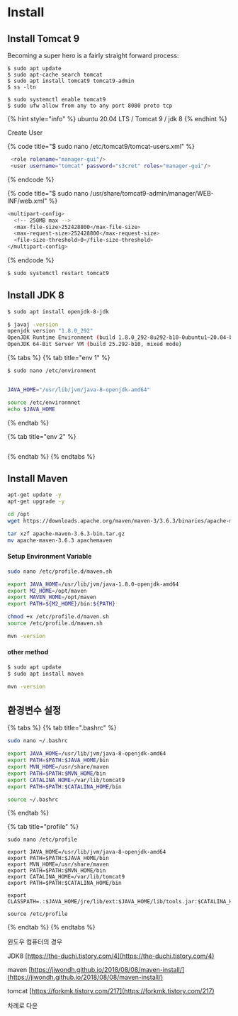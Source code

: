# Install

## Install Tomcat 9 

Becoming a super hero is a fairly straight forward process:

```
$ sudo apt update
$ sudo apt-cache search tomcat
$ sudo apt install tomcat9 tomcat9-admin
$ ss -ltn

$ sudo systemctl enable tomcat9
$ sudo ufw allow from any to any port 8080 proto tcp
```

{% hint style="info" %}
 ubuntu 20.04 LTS / Tomcat 9 / jdk 8 
{% endhint %}

Create User

{% code title="$ sudo nano /etc/tomcat9/tomcat-users.xml" %}
```bash
 <role rolename="manager-gui"/>
 <user username="tomcat" password="s3cret" roles="manager-gui"/>
```
{% endcode %}

{% code title="$ sudo nano /usr/share/tomcat9-admin/manager/WEB-INF/web.xml" %}
```bash
<multipart-config>
  <!-- 250MB max -->
  <max-file-size>252428800</max-file-size>
  <max-request-size>252428800</max-request-size>
  <file-size-threshold>0</file-size-threshold>
</multipart-config>
```
{% endcode %}

```bash
$ sudo systemctl restart tomcat9
```

## Install JDK 8

```bash
$ sudo apt install openjdk-8-jdk

$ javaj -version
openjdk version "1.8.0_292"
OpenJDK Runtime Environment (build 1.8.0_292-8u292-b10-0ubuntu1~20.04-b10)
OpenJDK 64-Bit Server VM (build 25.292-b10, mixed mode)

```

{% tabs %}
{% tab title="env 1" %}
```bash
$ sudo nano /etc/environment


JAVA_HOME="/usr/lib/jvm/java-8-openjdk-amd64"

source /etc/environmnet
echo $JAVA_HOME

```
{% endtab %}

{% tab title="env 2" %}
```

```
{% endtab %}
{% endtabs %}

## Install Maven

```bash
apt-get update -y
apt-get upgrade -y

cd /opt
wget https://downloads.apache.org/maven/maven-3/3.6.3/binaries/apache-maven-3.6.3-bin.tar.gz

tar xzf apache-maven-3.6.3-bin.tar.gz
mv apache-maven-3.6.3 apachemaven
```

#### Setup Environment Variable

```bash
sudo nano /etc/profile.d/maven.sh

export JAVA_HOME=/usr/lib/jvm/java-1.8.0-openjdk-amd64
export M2_HOME=/opt/maven
export MAVEN_HOME=/opt/maven
export PATH=${M2_HOME}/bin:${PATH}
```

```bash
chmod +x /etc/profile.d/maven.sh
source /etc/profile.d/maven.sh

mvn -version
```

#### other method

```bash
$ sudo apt update
$ sudo apt install maven

mvn -version
```

## 환경변수 설정

{% tabs %}
{% tab title=".bashrc" %}
```bash
sudo nano ~/.bashrc

export JAVA_HOME=/usr/lib/jvm/java-8-openjdk-amd64
export PATH=$PATH:$JAVA_HOME/bin
export MVN_HOME=/usr/share/maven
export PATH=$PATH:$MVN_HOME/bin
export CATALINA_HOME=/var/lib/tomcat9
export PATH=$PATH:$CATALINA_HOME/bin

source ~/.bashrc
```
{% endtab %}

{% tab title="profile" %}
```
sudo nano /etc/profile

export JAVA_HOME=/usr/lib/jvm/java-8-openjdk-amd64
export PATH=$PATH:$JAVA_HOME/bin
export MVN_HOME=/usr/share/maven
export PATH=$PATH:$MVN_HOME/bin
export CATALINA_HOME=/var/lib/tomcat9
export PATH=$PATH:$CATALINA_HOME/bin

export CLASSPATH=.:$JAVA_HOME/jre/lib/ext:$JAVA_HOME/lib/tools.jar:$CATALINA_HOME/>

source /etc/profile
```
{% endtab %}
{% endtabs %}



윈도우 컴퓨터의 경우

JDK8 [https://the-duchi.tistory.com/4](https://the-duchi.tistory.com/4)

maven [https://jiwondh.github.io/2018/08/08/maven-install/](https://jiwondh.github.io/2018/08/08/maven-install/)

tomcat [https://forkmk.tistory.com/217](https://forkmk.tistory.com/217) 

차례로 다운

